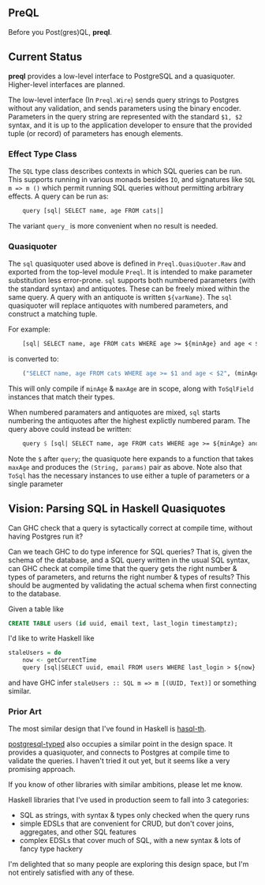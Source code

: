 ## PreQL

Before you Post(gres)QL, **preql**.

## Current Status

**preql** provides a low-level interface to PostgreSQL and a quasiquoter.  Higher-level
interfaces are planned.

The low-level interface (In `Preql.Wire`) sends query strings to Postgres without any
validation, and sends parameters using the binary encoder.  Parameters in the query string
are represented with the standard `$1, $2` syntax, and it is up to the application
developer to ensure that the provided tuple (or record) of parameters has enough elements.

### Effect Type Class

The `SQL` type class describes contexts in which SQL queries can be run.  This supports
running in various monads besides `IO`, and signatures like `SQL m => m ()` which permit
running SQL queries without permitting arbitrary effects.  A query can be run as:

``` haskell
    query [sql| SELECT name, age FROM cats|]
```

The variant `query_` is more convenient when no result is needed.

### Quasiquoter

The `sql` quasiquoter used above is defined in `Preql.QuasiQuoter.Raw` and exported from
the top-level module `Preql`.  It is intended to make parameter substitution less
error-prone.  `sql` supports both numbered parameters (with the standard syntax) and
antiquotes.  These can be freely mixed within the same query.  A query with an antiquote
is written `${varName}`.  The `sql` quasiquoter will replace antiquotes with numbered
parameters, and construct a matching tuple.

For example:
``` haskell
    [sql| SELECT name, age FROM cats WHERE age >= ${minAge} and age < ${maxAge} |]
```

is converted to:

``` haskell
    ("SELECT name, age FROM cats WHERE age >= $1 and age < $2", (minAge, maxAge))
```

This will only compile if `minAge` & `maxAge` are in scope, along with `ToSqlField`
instances that match their types.

When numbered paramaters and antiquotes are mixed, `sql` starts numbering the antiquotes
after the highest explictly numbered param.  The query above could instead be written:

``` haskell
    query $ [sql| SELECT name, age FROM cats WHERE age >= ${minAge} and age < $1 |] maxAge
```

Note the `$` after `query`; the quasiquote here expands to a function that takes `maxAge`
and produces the `(String, params)` pair as above.  Note also that `ToSql` has the
necessary instances to use either a tuple of parameters or a single parameter

## Vision: Parsing SQL in Haskell Quasiquotes

Can GHC check that a query is sytactically correct at compile time, without having
Postgres run it?

Can we teach GHC to do type inference for SQL queries?  That is, given the schema of the
database, and a SQL query written in the usual SQL syntax, can GHC check at compile time
that the query gets the right number & types of parameters, and returns the right number &
types of results?  This should be augmented by validating the actual schema when first
connecting to the database.

Given a table like

``` sql
CREATE TABLE users (id uuid, email text, last_login timestamptz);
```

I'd like to write Haskell like

``` haskell
staleUsers = do
    now <- getCurrentTime
    query [sql|SELECT uuid, email FROM users WHERE last_login > ${now}|]
```

and have GHC infer `staleUsers :: SQL m => m [(UUID, Text)]` or something similar.

### Prior Art

The most similar design that I've found in Haskell is
[hasql-th](http://hackage.haskell.org/package/hasql-th).

[postgresql-typed](https://hackage.haskell.org/package/postgresql-typed) also occupies a
similar point in the design space.  It provides a quasiquoter, and connects to Postgres at
compile time to validate the queries.  I haven't tried it out yet, but it seems like a
very promising approach.

If you know of other libraries with similar ambitions, please let me know.

Haskell libraries that I've used in production seem to fall into 3 categories:

- SQL as strings, with syntax & types only checked when the query runs
- simple EDSLs that are convenient for CRUD, but don't cover joins, aggregates, and other SQL features
- complex EDSLs that cover much of SQL, with a new syntax & lots of fancy type hackery

I'm delighted that so many people are exploring this design space, but I'm not entirely satisfied with any of these.
